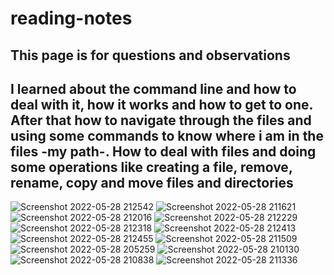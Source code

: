 # reading-notes
**This page is for questions and observations**
---
**I learned about the command line and how to deal with it, how it works and how to get to one.
After that how to navigate through the files and using some commands to know where i am in the files -my path-.
How to deal with files and doing some operations like creating a file, remove, rename, copy and move files and directories**
---
![Screenshot 2022-05-28 212542](https://user-images.githubusercontent.com/95183257/170838555-a640f308-7dff-4e2a-935e-78e4eca33bc9.png)
![Screenshot 2022-05-28 211621](https://user-images.githubusercontent.com/95183257/170838557-68db42d1-d81d-472a-8c0f-861933751471.png)
![Screenshot 2022-05-28 212016](https://user-images.githubusercontent.com/95183257/170838558-cd5e9f82-6f01-4ecb-8f88-e832ffad8093.png)
![Screenshot 2022-05-28 212229](https://user-images.githubusercontent.com/95183257/170838560-94d900c8-099c-4a6a-8e1c-36d103e8f9fe.png)
![Screenshot 2022-05-28 212318](https://user-images.githubusercontent.com/95183257/170838561-ff9607ec-d5ab-4e68-92f3-d14d9213c6fb.png)
![Screenshot 2022-05-28 212413](https://user-images.githubusercontent.com/95183257/170838562-d9193188-ad54-478f-9291-6bf1f19c080d.png)
![Screenshot 2022-05-28 212455](https://user-images.githubusercontent.com/95183257/170838565-314ef8e1-12a8-4a77-b5c3-95903d6fa4da.png)
![Screenshot 2022-05-28 211509](https://user-images.githubusercontent.com/95183257/170838571-1e462ea2-d1a0-4cca-9ae1-c0c4a4b4b3c6.png)
![Screenshot 2022-05-28 205259](https://user-images.githubusercontent.com/95183257/170838572-a53d1850-2f30-4eb9-ade5-7c3c7e174198.png)
![Screenshot 2022-05-28 210130](https://user-images.githubusercontent.com/95183257/170838573-41ec1878-574c-4630-8b2d-5fcb0956c7c7.png)
![Screenshot 2022-05-28 210838](https://user-images.githubusercontent.com/95183257/170838575-43d19fe2-e495-4f6d-83e0-d3a8b68df5d7.png)
![Screenshot 2022-05-28 211336](https://user-images.githubusercontent.com/95183257/170838576-60fe561d-d6a0-4fbf-a979-55518c68f88c.png)
